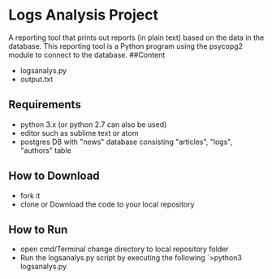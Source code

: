 # Logs Analysis Project
A reporting tool that prints out reports (in plain text) based on the data in the database. This reporting tool is a Python program using the psycopg2 module to connect to the database.
##Content
* logsanalys.py
* output.txt

## Requirements
* python 3.x (or python 2.7 can also be used)
* editor such as sublime text or atom
* postgres DB with "news" database consisting "articles", "logs", "authors" table

## How to Download
* fork it
* clone or Download the code to your local repository

## How to Run

* open cmd/Terminal change directory to local repository folder
* Run the logsanalys.py script by executing the following
`>python3 logsanalys.py